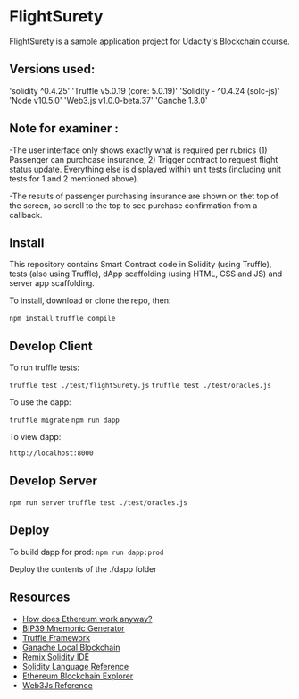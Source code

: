 # FlightSurety

FlightSurety is a sample application project for Udacity's Blockchain course.

## Versions used:

'solidity ^0.4.25'
'Truffle v5.0.19 (core: 5.0.19)'
'Solidity - ^0.4.24 (solc-js)'
'Node v10.5.0'
'Web3.js v1.0.0-beta.37'
'Ganche 1.3.0'

## Note for examiner : 
-The user interface only shows exactly what is required per rubrics (1) Passenger can purchcase insurance, 2) Trigger contract to request flight status update.  Everything else is displayed within unit tests (including unit tests for 1 and 2 mentioned above).

-The results of passenger purchasing insurance are shown on thet top of the screen, so scroll to the top to see purchase confirmation from a callback.

## Install

This repository contains Smart Contract code in Solidity (using Truffle), tests (also using Truffle), dApp scaffolding (using HTML, CSS and JS) and server app scaffolding.

To install, download or clone the repo, then:

`npm install`
`truffle compile`

## Develop Client

To run truffle tests:

`truffle test ./test/flightSurety.js`
`truffle test ./test/oracles.js`

To use the dapp:

`truffle migrate`
`npm run dapp`

To view dapp:

`http://localhost:8000`

## Develop Server

`npm run server`
`truffle test ./test/oracles.js`

## Deploy

To build dapp for prod:
`npm run dapp:prod`

Deploy the contents of the ./dapp folder


## Resources

* [How does Ethereum work anyway?](https://medium.com/@preethikasireddy/how-does-ethereum-work-anyway-22d1df506369)
* [BIP39 Mnemonic Generator](https://iancoleman.io/bip39/)
* [Truffle Framework](http://truffleframework.com/)
* [Ganache Local Blockchain](http://truffleframework.com/ganache/)
* [Remix Solidity IDE](https://remix.ethereum.org/)
* [Solidity Language Reference](http://solidity.readthedocs.io/en/v0.4.24/)
* [Ethereum Blockchain Explorer](https://etherscan.io/)
* [Web3Js Reference](https://github.com/ethereum/wiki/wiki/JavaScript-API)
